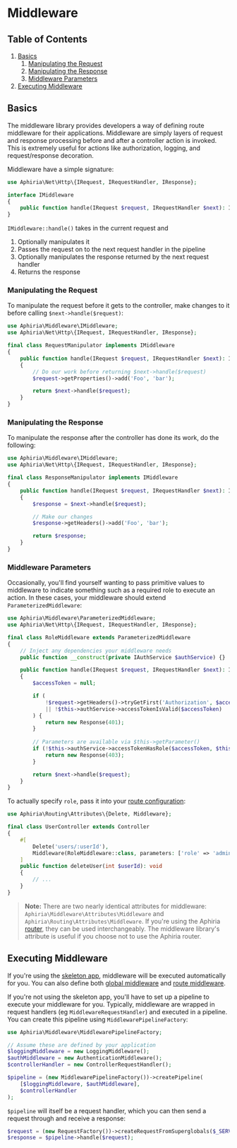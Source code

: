 <h1 id="doc-title">Middleware</h1>

<nav class="toc-nav" markdown="1">

<div class="toc-nav-contents" markdown="1">

<h2 id="table-of-contents">Table of Contents</h2>

1. [Basics](#basics)
   1. [Manipulating the Request](#manipulating-the-request)
   2. [Manipulating the Response](#manipulating-the-response)
   3. [Middleware Parameters](#middleware-parameters)
2. [Executing Middleware](#executing-middleware)

</div>

</nav>

<h2 id="basics">Basics</h2>

The middleware library provides developers a way of defining route middleware for their applications.  Middleware are simply layers of request and response processing before and after a controller action is invoked.  This is extremely useful for actions like authorization, logging, and request/response decoration.

Middleware have a simple signature:

```php
use Aphiria\Net\Http\{IRequest, IRequestHandler, IResponse};

interface IMiddleware
{
    public function handle(IRequest $request, IRequestHandler $next): IResponse;
}
```

`IMiddleware::handle()` takes in the current request and

1. Optionally manipulates it
2. Passes the request on to the next request handler in the pipeline
3. Optionally manipulates the response returned by the next request handler
4. Returns the response

<h3 id="manipulating-the-request">Manipulating the Request</h3>

To manipulate the request before it gets to the controller, make changes to it before calling `$next->handle($request)`:

```php
use Aphiria\Middleware\IMiddleware;
use Aphiria\Net\Http\{IRequest, IRequestHandler, IResponse};

final class RequestManipulator implements IMiddleware
{
    public function handle(IRequest $request, IRequestHandler $next): IResponse
    {
        // Do our work before returning $next->handle($request)
        $request->getProperties()->add('Foo', 'bar');

        return $next->handle($request);
    }
}
```

<h3 id="manipulating-the-response">Manipulating the Response</h3>

To manipulate the response after the controller has done its work, do the following:

```php
use Aphiria\Middleware\IMiddleware;
use Aphiria\Net\Http\{IRequest, IRequestHandler, IResponse};

final class ResponseManipulator implements IMiddleware
{
    public function handle(IRequest $request, IRequestHandler $next): IResponse
    {
        $response = $next->handle($request);

        // Make our changes
        $response->getHeaders()->add('Foo', 'bar');

        return $response;
    }
}
```

<h3 id="middleware-parameters">Middleware Parameters</h3>

Occasionally, you'll find yourself wanting to pass primitive values to middleware to indicate something such as a required role to execute an action.  In these cases, your middleware should extend `ParameterizedMiddleware`:

```php
use Aphiria\Middleware\ParameterizedMiddleware;
use Aphiria\Net\Http\{IRequest, IRequestHandler, IResponse};

final class RoleMiddleware extends ParameterizedMiddleware
{
    // Inject any dependencies your middleware needs
    public function __construct(private IAuthService $authService) {}

    public function handle(IRequest $request, IRequestHandler $next): IResponse
    {
        $accessToken = null;

        if (
            !$request->getHeaders()->tryGetFirst('Authorization', $accessToken)
            || !$this->authService->accessTokenIsValid($accessToken)
        ) {
            return new Response(401);
        }
    
        // Parameters are available via $this->getParameter()
        if (!$this->authService->accessTokenHasRole($accessToken, $this->getParameter('role'))) {
            return new Response(403);
        }

        return $next->handle($request);
    }
}
```

To actually specify `role`, pass it into your [route configuration](routing.md#route-attributes-middleware):

```php
use Aphiria\Routing\Attributes\{Delete, Middleware};

final class UserController extends Controller
{
    #[
        Delete('users/:userId'), 
        Middleware(RoleMiddleware::class, parameters: ['role' => 'admin'])
    ]
    public function deleteUser(int $userId): void
    {
        // ...
    }
}
```

> **Note:** There are two nearly identical attributes for middleware: `Aphiria\Middleware\Attributes\Middleware` and `Aphiria\Routing\Attributes\Middleware`.  If you're using the Aphiria [router](routing.md), they can be used interchangeably.  The middleware library's attribute is useful if you choose not to use the Aphiria router.

<h2 id="executing-middleware">Executing Middleware</h2>

If you're using the <a href="https://github.com/aphiria/app" target="_blank">skeleton app</a>, middleware will be executed automatically for you.  You can also define both [global middleware](configuration.md#component-middleware) and [route middleware](routing.md#middleware).

If you're not using the skeleton app, you'll have to set up a pipeline to execute your middleware for you.  Typically, middleware are wrapped in request handlers (eg `MiddlewareRequestHandler`) and executed in a pipeline.  You can create this pipeline using `MiddlewarePipelineFactory`:

```php
use Aphiria\Middleware\MiddlewarePipelineFactory;

// Assume these are defined by your application
$loggingMiddleware = new LoggingMiddleware();
$authMiddleware = new AuthenticationMiddleware();
$controllerHandler = new ControllerRequestHandler();

$pipeline = (new MiddlewarePipelineFactory())->createPipeline(
    [$loggingMiddleware, $authMiddleware],
    $controllerHandler
);
``` 

`$pipeline` will itself be a request handler, which you can then send a request through and receive a response:

```php
$request = (new RequestFactory())->createRequestFromSuperglobals($_SERVER);
$response = $pipeline->handle($request);
```
